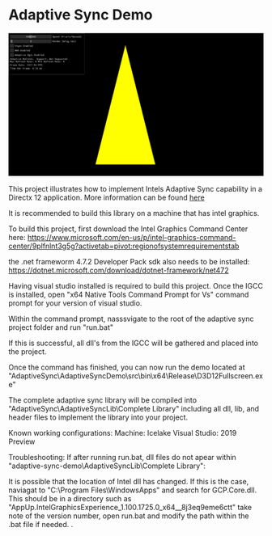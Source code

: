 # Adaptive Sync Demo
![Adaptive Sync GUI](image.PNG)

This project illustrates how to implement Intels Adaptive Sync capability in a Directx 12 application. More information can be found [here](https://software.intel.com/en-us/articles/enabling-intel-adaptive-sync-with-11th-generation-intel-processor-graphics-and-microsoft)

It is recommended to build this library on a machine that has intel graphics.

To build this project, first download the Intel Graphics Command Center here:
https://www.microsoft.com/en-us/p/intel-graphics-command-center/9plfnlnt3g5g?activetab=pivot:regionofsystemrequirementstab

the .net frameworm 4.7.2 Developer Pack sdk also needs to be installed: https://dotnet.microsoft.com/download/dotnet-framework/net472

Having visual studio installed is required to build this project. Once the IGCC is installed, open "x64 Native Tools Command Prompt for Vs" command prompt for your version of visual studio.

Within the command prompt, nasssvigate to the root of the adaptive sync project folder and run "run.bat"

If this is successful, all dll's from the IGCC will be gathered and placed into the project. 

Once the command has finished, you can now run the demo located at "AdaptiveSync\AdaptiveSyncDemo\src\bin\x64\Release\D3D12Fullscreen.exe"

The complete adaptive sync library will be compiled into "AdaptiveSync\AdaptiveSyncLib\Complete Library" including all dll, lib, and header files to implement the library into your project.


Known working configurations:
Machine: Icelake
Visual Studio: 2019 Preview 



Troubleshooting:
If after running run.bat, dll files do not apear within "adaptive-sync-demo\AdaptiveSyncLib\Complete Library":

It is possible that the location of Intel dll has changed. If this is the case, naviagat to "C:\Program Files\WindowsApps\" and search for GCP.Core.dll. This should be in a directory such as "AppUp.IntelGraphicsExperience_1.100.1725.0_x64__8j3eq9eme6ctt\" take note of the version number, open run.bat and modify the path within the .bat file if needed.
.

